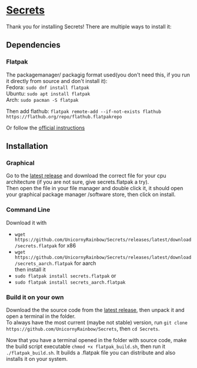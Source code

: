 # [Secrets](https://unicornyrainbow.github.io/Secrets)

Thank you for installing Secrets! There are multiple ways to install it:

## Dependencies

### Flatpak
The packagemanager/ packagig format used(you don't need this, if you run it directly from source and don't install it):\
Fedora: `sudo dnf install flatpak`\
Ubuntu: `sudo apt install flatpak`\
Arch: `sudo pacman -S flatpak`

Then add flathub: `flatpak remote-add --if-not-exists flathub https://flathub.org/repo/flathub.flatpakrepo`

Or follow the [official instructions](https://www.flatpak.org/setup/)

## Installation

### Graphical
Go to the [latest release](https://github.com/UnicornyRainbow/Secrets/releases/latest) and download the correct file for your cpu architecture (if you are not sure, give secrets.flatpak a try).\
Then open the file in your file manager and double click it, it should open your graphical package manager /software store, then click on install.

### Command Line
Download it with
* `wget https://github.com/UnicornyRainbow/Secrets/releases/latest/download/secrets.flatpak` for x86
* `wget https://github.com/UnicornyRainbow/Secrets/releases/latest/download/secrets_aarch.flatpak` for aarch\
then install it
* `sudo flatpak install secrets.flatpak` or
* `sudo flatpak install secrets_aarch.flatpak`

### Build it on your own
Download the the source code from the [latest release](https://github.com/UnicornyRainbow/Secrets/releases/latest), then unpack it and open a terminal in the folder.\
To always have the most current (maybe not stable) version, run `git clone https://github.com/UnicornyRainbow/Secrets`, then `cd Secrets`.

Now that you have a terminal opened in the folder with source code, make the build script executable `chmod +x flatpak_build.sh`, then run it `./flatpak_build.sh`.
It builds a .flatpak file you can distribute and also installs it on your system.
